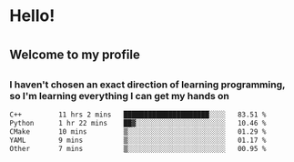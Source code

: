 
<h1>Hello!<h1>
<h2>Welcome to my profile<h2>
<h3>I haven't chosen an exact direction of learning programming, so I'm learning everything I can get my hands on</h3>

<!--START_SECTION:waka-->

```txt
C++         11 hrs 2 mins   █████████████████████░░░░   83.51 %
Python      1 hr 22 mins    ██▓░░░░░░░░░░░░░░░░░░░░░░   10.46 %
CMake       10 mins         ▒░░░░░░░░░░░░░░░░░░░░░░░░   01.29 %
YAML        9 mins          ▒░░░░░░░░░░░░░░░░░░░░░░░░   01.17 %
Other       7 mins          ▒░░░░░░░░░░░░░░░░░░░░░░░░   00.95 %
```

<!--END_SECTION:waka-->
